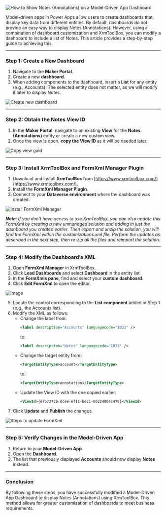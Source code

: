 ![How to Show Notes (Annotations) on a Model-Driven App Dashboard](https://github.com/user-attachments/assets/6340b6f4-df97-4a81-b1e4-813d671be6bb)

Model-driven apps in Power Apps allow users to create dashboards that display key data from different entities. By default, dashboards do not provide an easy way to display Notes (Annotations). However, using a combination of dashboard customization and XrmToolBox, you can modify a dashboard to include a list of Notes. This article provides a step-by-step guide to achieving this.

---

### **Step 1: Create a New Dashboard**
1. Navigate to the **Maker Portal**.
2. Create a new **dashboard**.
3. When adding components to the dashboard, insert a **List** for any entity (e.g., Accounts). The selected entity does not matter, as we will modify it later to display Notes.

![Create new dashboard](https://github.com/user-attachments/assets/1af606e3-919b-4441-82e6-537093a41f3e)

---

### **Step 2: Obtain the Notes View ID**
1. In the **Maker Portal**, navigate to an existing **View** for the **Notes (Annotations)** entity or create a new custom view.
2. Once the view is open, **copy the View ID** as it will be needed later.

![Copy view guid](https://github.com/user-attachments/assets/8404f9d5-bd9a-4cc8-ba7d-599e4015d132)

---

### **Step 3: Install XrmToolBox and FormXml Manager Plugin**
1. Download and install **XrmToolBox** from [https://www.xrmtoolbox.com/](https://www.xrmtoolbox.com/).
2. Install the **FormXml Manager Plugin**.
3. Connect to your **Dataverse environment** where the dashboard was created.

![Install FormXml Manager](https://github.com/user-attachments/assets/c56e5192-b18b-4823-90f2-09d00ff4c2d5)

***Note**: If you don't have access to use XrmToolBox, you can also update this FormXml by creating a new unmanaged solution and adding in just the dashboard you created earlier. Then export and unzip the solution, you will find the FormXml within the customizations.xml file. Perform the updates as described in the next step, then re-zip all the files and reimport the solution.*

---

### **Step 4: Modify the Dashboard’s XML**
1. Open **FormXml Manager** in XrmToolBox.
2. Click **Load Dashboards** and select **Dashboard** in the entity list.
3. In the **FormXmls pane**, find and select your **custom dashboard**.
4. Click **Edit FormXml** to open the editor.  

![image](https://github.com/user-attachments/assets/33c566ad-16f0-49fd-829d-77708cf9230e)

5. Locate the control corresponding to the **List component** added in Step 1 (e.g., the Accounts list).
6. Modify the XML as follows:
   - Change the label from:
     ```xml
     <label description="Accounts" languagecode="1033" />
     ```
     to:
     ```xml
     <label description="Notes" languagecode="1033" />
     ```
   - Change the target entity from:
     ```xml
     <TargetEntityType>account</TargetEntityType>
     ```
     to:
     ```xml
     <TargetEntityType>annotation</TargetEntityType>
     ```
   - Update the View ID with the one copied earlier:
     ```xml
     <ViewId>{e7b7272b-dcee-ef11-be21-00224804c479}</ViewId>
     ```
7. Click **Update** and **Publish** the changes.

![Steps to update FormXml](https://github.com/user-attachments/assets/86bdf98a-a0d8-4ea2-9aae-4877a4b318db)

---

### **Step 5: Verify Changes in the Model-Driven App**
1. Return to your **Model-Driven App**.
2. Open the **Dashboard**.
3. The list that previously displayed **Accounts** should now display **Notes** instead.

---

### **Conclusion**
By following these steps, you have successfully modified a Model-Driven App Dashboard to display Notes (Annotations) using XrmToolBox. This method allows for greater customization of dashboards to meet business requirements.

<!--stackedit_data:
eyJwcm9wZXJ0aWVzIjoidGl0bGU6IEhvdyB0byBTaG93IE5vdG
VzIChBbm5vdGF0aW9ucykgb24gYSBNb2RlbC1Ecml2ZW4gQXBw
IERhc2hib2FyZFxuYXV0aG9yOiBSaWNrIFdpbHNvblxudGFncz
ogJ01vZGUgQXBwcywgUG93ZXIgQXBwcywgUG93ZXIgUGxhdGZv
cm0sRGFzaGJvYXJkLE5vdGUsQW5ub3RhdGlvbixWaWV3LExpc3
QsR3JpZCdcbiIsImhpc3RvcnkiOlsxNDExNjM3Njg5XX0=
-->
